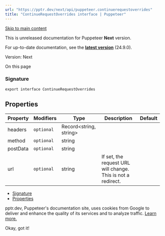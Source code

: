 ```yaml
---
url: "https://pptr.dev/next/api/puppeteer.continuerequestoverrides"
title: "ContinueRequestOverrides interface | Puppeteer"
---
```


[Skip to main content](https://pptr.dev/next/api/puppeteer.continuerequestoverrides#__docusaurus_skipToContent_fallback)

This is unreleased documentation for Puppeteer **Next** version.

For up-to-date documentation, see the **[latest version](https://pptr.dev/api/puppeteer.continuerequestoverrides)** (24.9.0).

Version: Next

On this page

### Signature [​](https://pptr.dev/next/api/puppeteer.continuerequestoverrides\#signature "Direct link to Signature")

```codeBlockLines_RjmQ
export interface ContinueRequestOverrides

```

## Properties [​](https://pptr.dev/next/api/puppeteer.continuerequestoverrides\#properties "Direct link to Properties")

| Property | Modifiers | Type | Description | Default |
| --- | --- | --- | --- | --- |
| headers | `optional` | Record<string, string> |  |  |
| method | `optional` | string |  |  |
| postData | `optional` | string |  |  |
| url | `optional` | string | If set, the request URL will change. This is not a redirect. |  |

- [Signature](https://pptr.dev/next/api/puppeteer.continuerequestoverrides#signature)
- [Properties](https://pptr.dev/next/api/puppeteer.continuerequestoverrides#properties)

pptr.dev, Puppeteer's documentation site, uses cookies from Google to deliver and enhance the quality of its services and to analyze traffic. [Learn more.](https://policies.google.com/technologies/cookies)

Okay, got it!
